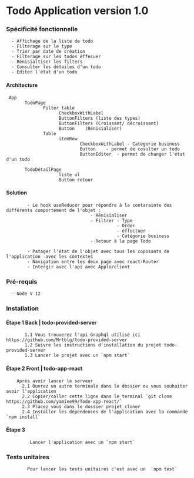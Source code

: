 # Todo Application version 1.0

### Spécificité fonctionnelle
      - Affichage de la liste de todo
      - Filterage sur le type 
      - Trier par date de création
      - Filterage sur les todos éffecuer
      - Rénisialtiser les filters
      - Consulter les détailes d'un todo
      - Editer l'état d'un todo


#### Architecture
     
     App
           TodoPage
                  Filter table 
                        CheckboxWithLabel
                        ButtonFilters (liste des types)
                        ButtonFilters (Croissant/ décroissant)
                        Button    (Rénisialiser)
                  Table
                        itemRow
                                CheckboxWithLabel - Catégorie business
                                Button    - permet de cosulter un todo
                                ButtonEditer  - permet de changer l'état d'un todo

           TodoDétailPage
                        liste ul
                        Button retour



#### Solution     
            - Le hook useReducer pour répondre à la contarainte des différents comportement de l'objet :
                                    - Rénisialiser
                                    - Filtrer - Type 
                                              - Order
                                              - éffectuer 
                                              - Catégorie business
                                    - Retour à la page Todo
                                    
            - Patager l'état de l'objet avec tous les coposants de l'application  avec les contextes
            - Navigation entre les deux page avec react-Router
            - Intergir avec l'api avec Applo/client
            
       
### Pré-requis
      - Node V 12     

### Installation 
  #### Étape 1   Back | todo-provided-server
           1.1 Vous trouverez l'api Graphql utilisé ici https://github.com/Mrtblg/todo-provided-server
           1.2 Suivre les instructions d'installation du projet todo-provided-server
           1.3 Lancer le projet avec un `npm start`
        
  #### Étape 2   Front | todo-app-react
        
        Après avoir lancer le serveur         
          2.1 Ouvrez un autre terminale dans le dossier ou vous souhaiter avoir l'application
          2.2 Copier/coller cette ligne dans le terminal `git clone https://github.com/yamine99/Todo-app-react/`
          2.3 Placez vous dans le dossier projet cloner
          2.4 Installer les dépendences de l'application avec la commande  `npm install`
          
  #### Étape 3 
             Lancer l'application avec un `npm start`
  
### Tests unitaires
            Pour lancer les tests unitaires c'est avec un  `npm test`
   
